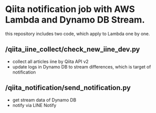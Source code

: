 # Qiita notification job with AWS Lambda and Dynamo DB Stream. 
this repository includes two code, which apply to Lambda one by one.

## /qiita_iine_collect/check_new_iine_dev.py
- collect all articles iine by Qiita API v2
- update logs in Dynamo DB to stream differences, which is target of notification

## /qiita_notification/send_notification.py
- get stream data of Dynamo DB
- notify via LINE Notify